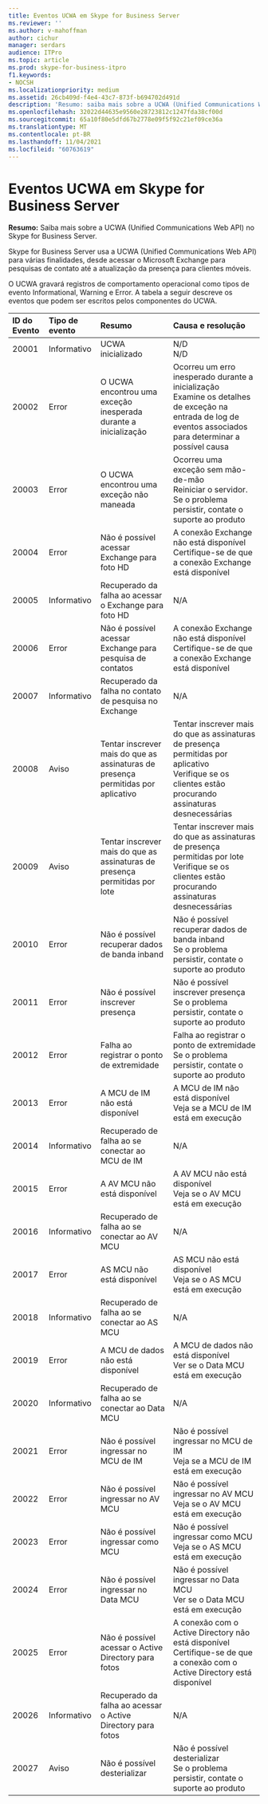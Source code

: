 ```yaml
---
title: Eventos UCWA em Skype for Business Server
ms.reviewer: ''
ms.author: v-mahoffman
author: cichur
manager: serdars
audience: ITPro
ms.topic: article
ms.prod: skype-for-business-itpro
f1.keywords:
- NOCSH
ms.localizationpriority: medium
ms.assetid: 26cb409d-f4e4-43c7-873f-b694702d491d
description: 'Resumo: saiba mais sobre a UCWA (Unified Communications Web API) no Skype for Business Server.'
ms.openlocfilehash: 32022d44635e9560e28723812c1247fda38cf00d
ms.sourcegitcommit: 65a10f80e5dfd67b2778e09f5f92c21ef09ce36a
ms.translationtype: MT
ms.contentlocale: pt-BR
ms.lasthandoff: 11/04/2021
ms.locfileid: "60763619"
---
```

# <a name="ucwa-events-in-skype-for-business-server"></a>Eventos UCWA em Skype for Business Server
 
**Resumo:** Saiba mais sobre a UCWA (Unified Communications Web API) no Skype for Business Server.
  
Skype for Business Server usa a UCWA (Unified Communications Web API) para várias finalidades, desde acessar o Microsoft Exchange para pesquisas de contato até a atualização da presença para clientes móveis.
  
O UCWA gravará registros de comportamento operacional como tipos de evento Informational, Warning e Error. A tabela a seguir descreve os eventos que podem ser escritos pelos componentes do UCWA.
  
|**ID do Evento**|**Tipo de evento**|**Resumo**|**Causa e resolução**|
|:-----|:-----|:-----|:-----|
|20001  <br/> |Informativo  <br/> |UCWA inicializado  <br/> |N/D  <br/> N/D  <br/> |
|20002  <br/> |Error  <br/> |O UCWA encontrou uma exceção inesperada durante a inicialização  <br/> |Ocorreu um erro inesperado durante a inicialização  <br/> Examine os detalhes de exceção na entrada de log de eventos associados para determinar a possível causa  <br/> |
|20003  <br/> |Error  <br/> |O UCWA encontrou uma exceção não maneada  <br/> |Ocorreu uma exceção sem mão-de-mão  <br/> Reiniciar o servidor. Se o problema persistir, contate o suporte ao produto  <br/> |
|20004  <br/> |Error  <br/> |Não é possível acessar Exchange para foto HD  <br/> |A conexão Exchange não está disponível  <br/> Certifique-se de que a conexão Exchange está disponível  <br/> |
|20005  <br/> |Informativo  <br/> |Recuperado da falha ao acessar o Exchange para foto HD  <br/> |N/A  <br/> |
|20006  <br/> |Error  <br/> |Não é possível acessar Exchange para pesquisa de contatos  <br/> |A conexão Exchange não está disponível  <br/> Certifique-se de que a conexão Exchange está disponível  <br/> |
|20007  <br/> |Informativo  <br/> |Recuperado da falha no contato de pesquisa no Exchange  <br/> |N/A  <br/> |
|20008  <br/> |Aviso  <br/> |Tentar inscrever mais do que as assinaturas de presença permitidas por aplicativo  <br/> |Tentar inscrever mais do que as assinaturas de presença permitidas por aplicativo  <br/> Verifique se os clientes estão procurando assinaturas desnecessárias  <br/> |
|20009  <br/> |Aviso  <br/> |Tentar inscrever mais do que as assinaturas de presença permitidas por lote  <br/> |Tentar inscrever mais do que as assinaturas de presença permitidas por lote  <br/> Verifique se os clientes estão procurando assinaturas desnecessárias  <br/> |
|20010  <br/> |Error  <br/> |Não é possível recuperar dados de banda inband  <br/> |Não é possível recuperar dados de banda inband  <br/> Se o problema persistir, contate o suporte ao produto  <br/> |
|20011  <br/> |Error  <br/> |Não é possível inscrever presença  <br/> |Não é possível inscrever presença  <br/> Se o problema persistir, contate o suporte ao produto  <br/> |
|20012  <br/> |Error  <br/> |Falha ao registrar o ponto de extremidade  <br/> |Falha ao registrar o ponto de extremidade  <br/> Se o problema persistir, contate o suporte ao produto  <br/> |
|20013  <br/> |Error  <br/> |A MCU de IM não está disponível  <br/> |A MCU de IM não está disponível  <br/> Veja se a MCU de IM está em execução  <br/> |
|20014  <br/> |Informativo  <br/> |Recuperado de falha ao se conectar ao MCU de IM  <br/> |N/A  <br/> |
|20015  <br/> |Error  <br/> |A AV MCU não está disponível  <br/> |A AV MCU não está disponível  <br/> Veja se o AV MCU está em execução  <br/> |
|20016  <br/> |Informativo  <br/> |Recuperado de falha ao se conectar ao AV MCU  <br/> |N/A  <br/> |
|20017  <br/> |Error  <br/> |AS MCU não está disponível  <br/> |AS MCU não está disponível  <br/> Veja se o AS MCU está em execução  <br/> |
|20018  <br/> |Informativo  <br/> |Recuperado de falha ao se conectar ao AS MCU  <br/> |N/A  <br/> |
|20019  <br/> |Error  <br/> |A MCU de dados não está disponível  <br/> |A MCU de dados não está disponível  <br/> Ver se o Data MCU está em execução  <br/> |
|20020  <br/> |Informativo  <br/> |Recuperado de falha ao se conectar ao Data MCU  <br/> |N/A  <br/> |
|20021  <br/> |Error  <br/> |Não é possível ingressar no MCU de IM  <br/> |Não é possível ingressar no MCU de IM  <br/> Veja se a MCU de IM está em execução  <br/> |
|20022  <br/> |Error  <br/> |Não é possível ingressar no AV MCU  <br/> |Não é possível ingressar no AV MCU  <br/> Veja se o AV MCU está em execução  <br/> |
|20023  <br/> |Error  <br/> |Não é possível ingressar como MCU  <br/> |Não é possível ingressar como MCU  <br/> Veja se o AS MCU está em execução  <br/> |
|20024  <br/> |Error  <br/> |Não é possível ingressar no Data MCU  <br/> |Não é possível ingressar no Data MCU  <br/> Ver se o Data MCU está em execução  <br/> |
|20025  <br/> |Error  <br/> |Não é possível acessar o Active Directory para fotos  <br/> |A conexão com o Active Directory não está disponível  <br/> Certifique-se de que a conexão com o Active Directory está disponível  <br/> |
|20026  <br/> |Informativo  <br/> |Recuperado da falha ao acessar o Active Directory para fotos  <br/> |N/A  <br/> |
|20027  <br/> |Aviso  <br/> |Não é possível desterializar  <br/> |Não é possível desterializar  <br/> Se o problema persistir, contate o suporte ao produto  <br/> |
   

